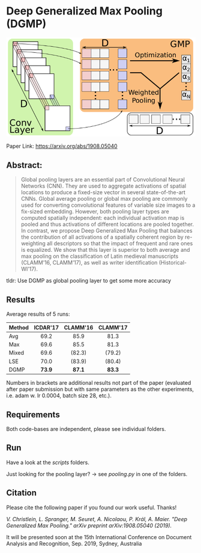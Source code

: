 # Deep Generalized Max Pooling (DGMP)

![DGMP Overview](dgmp.png)

Paper Link: https://arxiv.org/abs/1908.05040

## Abstract:
> Global pooling layers are an essential part of Convolutional Neural Networks
> (CNN). They are used to aggregate activations of spatial locations to produce a
> fixed-size vector in several state-of-the-art CNNs. Global average pooling or
> global max pooling are commonly used for converting convolutional features of
> variable size images to a fix-sized embedding. However, both pooling layer
> types are computed spatially independent: each individual activation map is
> pooled and thus activations of different locations are pooled together. In
> contrast, we propose Deep Generalized Max Pooling that balances the
> contribution of all activations of a spatially coherent region by re-weighting
> all descriptors so that the impact of frequent and rare ones is equalized. We
> show that this layer is superior to both average and max pooling on the
> classification of Latin medieval manuscripts (CLAMM’16, CLAMM’17), as well as
> writer identification (Historical-WI’17).

tldr: Use DGMP as global pooling layer to get some more accuracy

## Results

Average results of 5 runs:

| Method | ICDAR'17 | CLAMM'16 | CLAMM'17 |
|--------|:--------:|:--------:|:--------:|
| Avg    |   69.2   |   85.9   |   81.3   |
| Max    |   69.6   |   85.5   |   81.3   |
| Mixed  |   69.6   |  (82.3)  |  (79.2)  |
| LSE    |   70.0   |  (83.9)  |  (80.4)  |
| DGMP   |   **73.9**   |   **87.1**   |   **83.3**   |

Numbers in brackets are additional results not part of the paper (evaluated after paper submission but with same parameters as the other experiments, i.e. adam w. lr 0.0004, batch size 28, etc.). 

## Requirements
Both code-bases are independent, please see individual folders.

## Run
Have a look at the _scripts_ folders.

Just looking for the pooling layer? -> see _pooling.py_ in one of the folders.

## Citation
Please cite the following paper if you found our work useful. Thanks!

_V. Christlein, L. Spranger, M. Seuret, A. Nicolaou, P. Král, A. Maier.
"Deep Generalized Max Pooling." arXiv preprint arXiv:1908.05040 (2019)._

It will be presented soon at the 15th International Conference on Document Analysis and Recognition, Sep. 2019, Sydney, Australia
